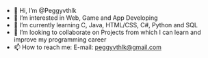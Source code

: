 - 👋 Hi, I’m @Peggyvthlk
- 👀 I’m interested in Web, Game and App Developing
- 🌱 I’m currently learning C, Java, HTML/CSS, C#, Python and SQL
- 💞️ I’m looking to collaborate on Projects from which I can learn and improve my programming career
- 📫 How to reach me: E-mail: peggyvthlk@gmail.com

<!---
Peggyvthlk/Peggyvthlk is a ✨ special ✨ repository because its `README.md` (this file) appears on your GitHub profile.
You can click the Preview link to take a look at your changes.
--->
